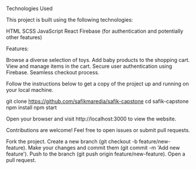 
Technologies Used

This project is built using the following technologies:

HTML
SCSS
JavaScript
React
Firebase (for authentication and potentially other features)


Features:

Browse a diverse selection of toys.
Add baby products to the shopping cart.
View and manage items in the cart.
Secure user authentication using Firebase.
Seamless checkout process.

Follow the instructions below to get a copy of the project up and running on your local machine.

git clone https://github.com/safikmaredia/safik-capstone
cd safik-capstone
npm install
npm start

Open your browser and visit http://localhost:3000 to view the website.

Contributions are welcome! Feel free to open issues or submit pull requests.

Fork the project.
Create a new branch (git checkout -b feature/new-feature).
Make your changes and commit them (git commit -m 'Add new feature').
Push to the branch (git push origin feature/new-feature).
Open a pull request.





